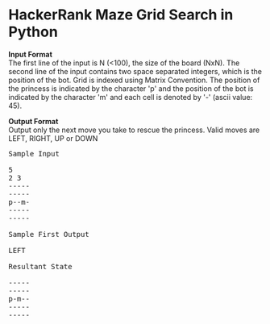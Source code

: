 <h1>HackerRank Maze Grid Search in Python</h1>

<b>Input Format</b><br>	
The first line of the input is N (<100), the size of the board (NxN). 
The second line of the input contains two space separated integers, 
which is the position of the bot.
Grid is indexed using Matrix Convention. The position of the princess is indicated by the character 'p' and the 
position of the bot is indicated by the character 'm' and each cell is 
denoted by '-' (ascii value: 45).

<b>Output Format</b><br>
Output only the next move you take to rescue the princess. Valid moves are LEFT, RIGHT, UP or DOWN

<pre>
Sample Input

5
2 3
-----
-----
p--m-
-----
-----

Sample First Output

LEFT

Resultant State

-----
-----
p-m--
-----
-----

</pre>
